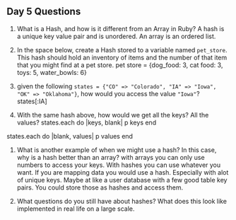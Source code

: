 ## Day 5 Questions

1. What is a Hash, and how is it different from an Array in Ruby?
A hash is a unique key value pair and is unordered.  An array is an ordered list.
1. In the space below, create a Hash stored to a variable named `pet_store`.  This hash should hold an inventory of items and the number of that item that you might find at a pet store.
pet store = {dog_food: 3, cat food: 3, toys: 5, water_bowls: 6}

1. given the following `states = {"CO" => "Colorado", "IA" => "Iowa", "OK" => "Oklahoma"}`, how would you access the value `"Iowa"`?
states[:IA]

1. With the same hash above, how would we get all the keys?  All the values?
states.each do |keys, blank|
p keys
end

states.each do |blank, values|
p values
end

1. What is another example of when we might use a hash?  In this case, why is a hash better than an array?
with arrays you can only use numbers to access your keys.  With hashes you can use whatever you want.  If you are mapping data you would use a hash.  Especially with alot of unique keys.  Maybe at like a user database with a few good table key pairs.  You could store those as hashes and access them.

1. What questions do you still have about hashes?
What does this look like implemented in real life on a large scale.
